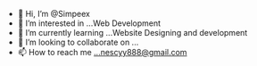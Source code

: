 - 👋 Hi, I’m @Simpeex
- 👀 I’m interested in ...Web Development
- 🌱 I’m currently learning ...Website Designing and development
- 💞️ I’m looking to collaborate on ...
- 📫 How to reach me ...nescyy888@gmail.com

<!---
Simpeex/Simpeex is a ✨ special ✨ repository because its `README.md` (this file) appears on your GitHub profile.
You can click the Preview link to take a look at your changes.
--->

